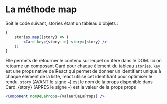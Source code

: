 # La méthode map

Soit le code suivant, stories étant un tableau d'objets :
```jsx
{
    stories.map((story) => (
        <Card key={story.id} story={story} />
    ))
}
```
Elle permets de retourner le contenu sur lequel on itère dans le DOM.
Ici on retourne un composant Card pour chaque élément du tableau `stories`.
`key` est une props native de React qui permet de donner un identifiant unique à chaque élément de la liste, react utilise cet identifiant pour optimiser le rendu.
`story` (AVANT le signe `=`) est le nom de la props disponible dans Card.
{story} (APRES le signe `=`) est la valeur de la props props

```jsx
<Component nomDeLaProps={valeurDeLaProps} />
```

